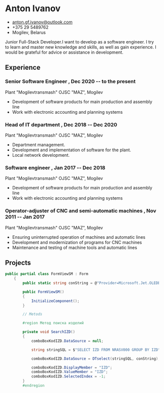 # Anton Ivanov

- <anton.gf.ivanov@outlook.com>
- +375 29 5489762
- Mogilev, Belarus

Junior Full-Stack Developer.I want to develop as a software engineer. I try to learn and master new knowledge and skills, as well as gain experience. I would be grateful for advice or assistance in development.

## Experience

### **Senior Software Engineer** , **Dec 2020 -- to the present**

Plant "Mogilevtransmash" OJSC "MAZ", Mogilev

- Development of software products for main production and assembly line
- Work with electronic accounting and planning systems

### **Head of IT department** , **Dec 2018 -- Dec 2020**

Plant "Mogilevtransmash" OJSC "MAZ", Mogilev

- Department management.
- Development and implementation of software for the plant.
- Local network development. 

### **Software engineer** , **Jan 2017 -- Dec 2018**

Plant "Mogilevtransmash" OJSC "MAZ", Mogilev

- Development of software products for main production and assembly line
- Work with electronic accounting and planning systems 

### **Operator-adjuster of CNC and semi-automatic machines** , **Nov 2011 -- Jan 2017**

Plant "Mogilevtransmash" OJSC "MAZ", Mogilev

- Ensuring uninterrupted operation of machines and automatic lines
- Development and modernization of programs for CNC machines
- Maintenance and testing of machine tools and automatic lines 

## Projects

``` C#
public partial class FormViewSM : Form
    {
        public static string conString = @"Provider=Microsoft.Jet.OLEDB.4.0;Data Source=c:\TehnoSearch\Base\;Extended Properties=dBASE IV;User ID=Admin;Password=";

        public FormViewSM()
        {
            InitializeComponent();
        }

        // Metods

        #region Метод поиска изделий

        private void SearchIZD()
        {
            comboBoxKodIZD.DataSource = null;

            string stringSQL = $"SELECT IZD FROM NRASV000 GROUP BY IZD";

            comboBoxKodIZD.DataSource = DTselect(stringSQL, conString);

            comboBoxKodIZD.DisplayMember = "IZD";
            comboBoxKodIZD.ValueMember = "IZD";
            comboBoxKodIZD.SelectedIndex = -1;
        }
        #endregion
 ```
 
 
